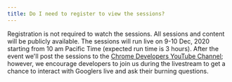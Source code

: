 ```yaml
---
title: Do I need to register to view the sessions?
---
```


Registration is not required to watch the sessions. All sessions and content will be publicly available. The sessions will run live on 9-10 Dec, 2020 starting from 10 am Pacific Time (expected run time is 3 hours). After the event we'll post the sessions to the <a href="https://www.youtube.com/channel/UCnUYZLuoy1rq1aVMwx4aTzw?sub_confirmation=1" target="_blank" rel="noopener noreferrer">Chrome Developers YouTube Channel</a>; however, we encourage developers to join us during the livestream to get a chance to interact with Googlers live and ask their burning questions.
